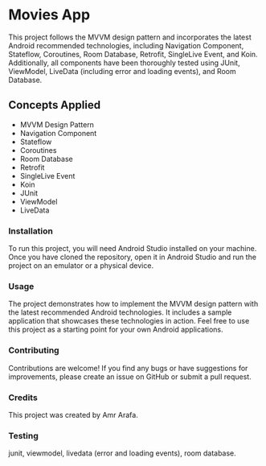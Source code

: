 # Movies App

This project follows the MVVM design pattern and incorporates the latest Android recommended technologies, including Navigation Component, Stateflow, Coroutines, Room Database, Retrofit, SingleLive Event, and Koin. Additionally, all components have been thoroughly tested using JUnit, ViewModel, LiveData (including error and loading events), and Room Database.

## Concepts Applied

+ MVVM Design Pattern
+ Navigation Component
+ Stateflow
+ Coroutines
+ Room Database
+ Retrofit
+ SingleLive Event
+ Koin
+ JUnit
+ ViewModel
+ LiveData
 
 
### Installation
To run this project, you will need Android Studio installed on your machine. Once you have cloned the repository, open it in Android Studio and run the project on an emulator or a physical device.


### Usage
The project demonstrates how to implement the MVVM design pattern with the latest recommended Android technologies. It includes a sample application that showcases these technologies in action. Feel free to use this project as a starting point for your own Android applications.

### Contributing
Contributions are welcome! If you find any bugs or have suggestions for improvements, please create an issue on GitHub or submit a pull request.

### Credits
This project was created by Amr Arafa.

### Testing

junit, viewmodel, livedata (error and loading events), room database.
